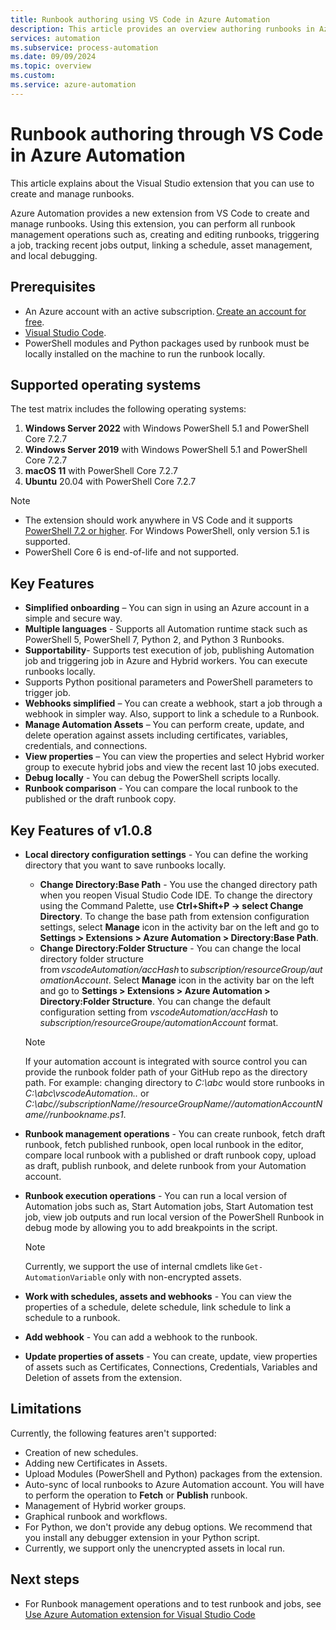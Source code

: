```yaml
---
title: Runbook authoring using VS Code in Azure Automation
description: This article provides an overview authoring runbooks in Azure Automation using the visual studio code.
services: automation
ms.subservice: process-automation
ms.date: 09/09/2024
ms.topic: overview
ms.custom:
ms.service: azure-automation
---
```


# Runbook authoring through VS Code in Azure Automation

This article explains about the Visual Studio extension that you can use to create and manage runbooks. 

Azure Automation provides a new extension from VS Code to create and manage runbooks. Using this extension, you can perform all runbook management operations such as, creating and editing runbooks, triggering a job, tracking recent jobs output, linking a schedule, asset management, and local debugging. 

## Prerequisites 
- An Azure account with an active subscription. [Create an account for free](https://azure.microsoft.com/free/?WT.mc_id=A261C142F).  
- [Visual Studio Code](https://code.visualstudio.com/).
- PowerShell modules and Python packages used by runbook must be locally installed on the machine to run the runbook locally. 

## Supported operating systems 

The test matrix includes the following operating systems:
1. **Windows Server 2022** with Windows PowerShell 5.1 and PowerShell Core 7.2.7
1. **Windows Server 2019** with Windows PowerShell 5.1 and PowerShell Core 7.2.7
1. **macOS 11** with PowerShell Core 7.2.7
1. **Ubuntu** 20.04 with PowerShell Core 7.2.7

>[!NOTE]
>- The extension should work anywhere in VS Code and it supports [PowerShell 7.2 or higher](/powershell/scripting/install/PowerShell-Support-Lifecycle?view=powershell-7.3&preserve-view=true). For Windows PowerShell, only version 5.1 is supported.
>-  PowerShell Core 6 is end-of-life and not supported.


## Key Features 

- **Simplified onboarding** – You can sign in using an Azure account in a simple and secure way. 
- **Multiple languages** - Supports all Automation runtime stack such as PowerShell 5, PowerShell 7, Python 2, and Python 3 Runbooks. 
- **Supportability**- Supports test execution of job, publishing Automation job and triggering job in Azure and Hybrid workers. You can execute runbooks locally.  
- Supports Python positional parameters and PowerShell parameters to trigger job. 
- **Webhooks simplified** – You can create a webhook, start a job through a webhook in simpler way. Also, support to link a schedule to a Runbook. 
- **Manage Automation Assets** – You can perform create, update, and delete operation against assets including certificates, variables, credentials, and connections. 
- **View properties** – You can view the properties and select Hybrid worker group to execute hybrid jobs and view the recent last 10 jobs executed. 
- **Debug locally** - You can debug the PowerShell scripts locally.
- **Runbook comparison** - You can compare the local runbook to the published or the draft runbook copy.
 
## Key Features of v1.0.8

- **Local directory configuration settings** - You can define the working directory that you want to save runbooks locally.
   - **Change Directory:Base Path** - You use the changed directory path when you reopen Visual Studio Code IDE. To change the directory using the Command Palette, use **Ctrl+Shift+P -> select Change Directory**. To change the base path from extension configuration settings, select **Manage** icon in the activity bar on the left and go to **Settings > Extensions > Azure Automation > Directory:Base Path**.
   - **Change Directory:Folder Structure** - You can change the local directory folder structure from *vscodeAutomation/accHash* to *subscription/resourceGroup/automationAccount*. Select **Manage** icon in the activity bar on the left and go to **Settings > Extensions > Azure Automation > Directory:Folder Structure**. You can change the default configuration setting from *vscodeAutomation/accHash* to *subscription/resourceGroupe/automationAccount* format.
    >[!NOTE]
    >If your automation account is integrated with source control you can provide the runbook folder path of your GitHub repo as the directory path. For example: changing directory to *C:\abc* would store runbooks in *C:\abc\vscodeAutomation..* or *C:\abc//subscriptionName//resourceGroupName//automationAccountName//runbookname.ps1*. 
- **Runbook management operations** - You can create runbook, fetch draft runbook, fetch published runbook, open local runbook in the editor, compare local runbook with a published or draft runbook copy, upload as draft, publish runbook, and delete runbook from your Automation account.
- **Runbook execution operations** - You can run a local version of Automation jobs such as, Start Automation jobs, Start Automation test job, view job outputs and run local version of the PowerShell Runbook in debug mode by allowing you to add breakpoints in the script. 
  >[!NOTE]
  > Currently, we support the use of internal cmdlets like `Get-AutomationVariable` only with non-encrypted assets.
 
- **Work with schedules, assets and webhooks** -  You can view the properties of a schedule, delete schedule, link schedule to link a schedule to a runbook.
- **Add webhook** - You can add a webhook to the runbook.
- **Update properties of assets** - You can create, update, view properties of assets such as Certificates, Connections, Credentials, Variables and Deletion of assets from the extension.


## Limitations
Currently, the following features aren't supported:  

- Creation of new schedules. 
- Adding new Certificates in Assets. 
- Upload Modules (PowerShell and Python) packages from the extension. 
- Auto-sync of local runbooks to Azure Automation account. You will have to perform the operation to **Fetch** or **Publish** runbook. 
- Management of Hybrid worker groups. 
- Graphical runbook and workflows. 
- For Python, we don't provide any debug options. We recommend that you install any debugger extension in your Python script.
- Currently, we support only the unencrypted assets in local run.

## Next steps

- For Runbook management operations and to test runbook and jobs, see [Use Azure Automation extension for Visual Studio Code](../automation/how-to/runbook-authoring-extension-for-vscode.md)
